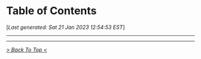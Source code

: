 <toc>

# Table of Contents
[*Last generated: Sat 21 Jan 2023 12:54:53 EST*]

---
</toc>







<eof>

---
[*> Back To Top <*](#Table-of-Contents)
</eof>